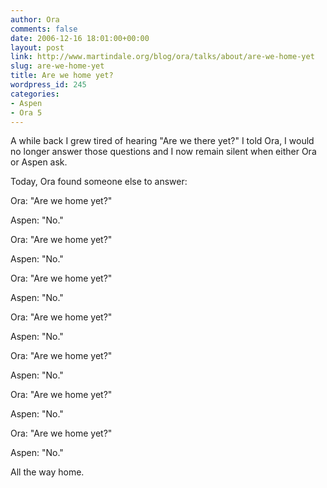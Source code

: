 ```yaml
---
author: Ora
comments: false
date: 2006-12-16 18:01:00+00:00
layout: post
link: http://www.martindale.org/blog/ora/talks/about/are-we-home-yet
slug: are-we-home-yet
title: Are we home yet?
wordpress_id: 245
categories:
- Aspen
- Ora 5
---
```


A while back I grew tired of hearing "Are we there yet?" I told Ora, I would no longer answer those questions and I now remain silent when either Ora or Aspen ask.  
  
Today, Ora found someone else to answer:  
  
Ora: "Are we home yet?"  
  
Aspen: "No."  
  
Ora: "Are we home yet?"  
  
Aspen: "No."  
  
Ora: "Are we home yet?"  
  
Aspen: "No."  
  
Ora: "Are we home yet?"  
  
Aspen: "No."  
  
Ora: "Are we home yet?"  
  
Aspen: "No."  
  
Ora: "Are we home yet?"  
  
Aspen: "No."  
  
Ora: "Are we home yet?"  
  
Aspen: "No."  
  
All the way home.
